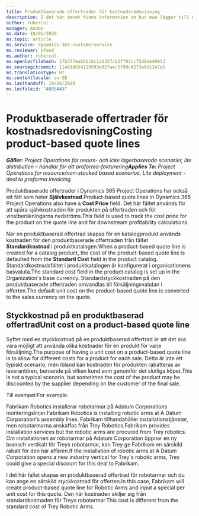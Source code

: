 ```yaml
---
title: Produktbaserade offertrader för kostnadsredovisning
description: I det här ämnet finns information om hur man lägger till en självkostnad på en produktbaserad offertrad.
author: ruhercul
manager: Annbe
ms.date: 10/01/2020
ms.topic: article
ms.service: dynamics-365-customerservice
ms.reviewer: kfend
ms.author: ruhercul
ms.openlocfilehash: 17b377eab5bcbc1a2327cb3ff87cc75d8de40953
ms.sourcegitcommit: 11a61db54119503e82faec5f99c4273e8d1247e5
ms.translationtype: HT
ms.contentlocale: sv-SE
ms.lasthandoff: 10/16/2020
ms.locfileid: "4085443"
---
```

# <a name="costing-product-based-quote-lines"></a><span data-ttu-id="b04d7-103">Produktbaserade offertrader för kostnadsredovisning</span><span class="sxs-lookup"><span data-stu-id="b04d7-103">Costing product-based quote lines</span></span>

<span data-ttu-id="b04d7-104">_**Gäller:** Project Operations för resurs- och icke lagerbaserade scenarier, lite distribution – handlar för att proforma-fakturering_</span><span class="sxs-lookup"><span data-stu-id="b04d7-104">_**Applies To:** Project Operations for resource/non-stocked based scenarios, Lite deployment - deal to proforma invoicing_</span></span>


<span data-ttu-id="b04d7-105">Produktbaserade offertrader i Dynamics 365 Project Operations har också ett fält som heter **Självkostnad**.</span><span class="sxs-lookup"><span data-stu-id="b04d7-105">Product-based quote lines in Dynamics 365 Project Operations also have a **Cost Price** field.</span></span> <span data-ttu-id="b04d7-106">Det här fältet används för att spåra självkostnaden för produkten på offertraden och för vinstberäkningarna nedströms.</span><span class="sxs-lookup"><span data-stu-id="b04d7-106">This field is used to track the cost price for the product on the quote line and for downstream profitability calculations.</span></span>

<span data-ttu-id="b04d7-107">När en produktbaserad offertrad skapas för en katalogprodukt används kostnaden för den produktbaserade offertraden från fältet **Standardkostnad** i produktkatalogen.</span><span class="sxs-lookup"><span data-stu-id="b04d7-107">When a product-based quote line is created for a catalog product, the cost of the product-based quote line is defaulted from the **Standard Cost** field in the product catalog.</span></span> <span data-ttu-id="b04d7-108">Standardkostnadsfältet i produktkatalogen är konfigurerat i organisationens basvaluta.</span><span class="sxs-lookup"><span data-stu-id="b04d7-108">The standard cost field in the product catalog is set up in the Organization's base currency.</span></span> <span data-ttu-id="b04d7-109">Standardstyckkostnaden på den produktbaserade offertraden omvandlas till försäljningsvalutan i offerten.</span><span class="sxs-lookup"><span data-stu-id="b04d7-109">The default unit cost on the product-based quote line is converted to the sales currency on the quote.</span></span>

## <a name="unit-cost-on-a-product-based-quote-line"></a><span data-ttu-id="b04d7-110">Styckkostnad på en produktbaserad offertrad</span><span class="sxs-lookup"><span data-stu-id="b04d7-110">Unit cost on a product-based quote line</span></span>

<span data-ttu-id="b04d7-111">Syftet med en styckkostnad på en produktbaserad offertrad är att det ska vara möjligt att använda olika kostnader för en produkt för varje försäljning.</span><span class="sxs-lookup"><span data-stu-id="b04d7-111">The purpose of having a unit cost on a product-based quote line is to allow for different costs for a product for each sale.</span></span> <span data-ttu-id="b04d7-112">Detta är inte ett typiskt scenario, men ibland kan kostnaden för produkten rabatteras av leverantören, beroende på vilken kund som genomför det slutliga köpet.</span><span class="sxs-lookup"><span data-stu-id="b04d7-112">This is not a typical scenario, but sometimes the cost of the product may be discounted by the supplier depending on the customer of the final sale.</span></span>

<span data-ttu-id="b04d7-113">Till exempel:</span><span class="sxs-lookup"><span data-stu-id="b04d7-113">For example:</span></span>

<span data-ttu-id="b04d7-114">Fabrikam Robotics installerar robotarmar på Adatum Corporations monteringslinjer.</span><span class="sxs-lookup"><span data-stu-id="b04d7-114">Fabrikam Robotics is installing robotic arms at A Datum Corporation's assembly lines.</span></span> <span data-ttu-id="b04d7-115">Fabrikam tillhandahåller installationstjänster, men robotarmarna anskaffas från Trey Robotics.</span><span class="sxs-lookup"><span data-stu-id="b04d7-115">Fabrikam provides installation services but the robotic arms are procured from Trey robotics.</span></span> <span data-ttu-id="b04d7-116">Om installationen av robotarmar på Adatum Corporation öppnar en ny bransch vertikalt för Treys robotarmar, kan Trey ge Fabrikam en särskild rabatt för den här affären.</span><span class="sxs-lookup"><span data-stu-id="b04d7-116">If the installation of robotic arms at A Datum Corporation opens a new industry vertical for Trey's robotic arms, Trey could give a special discount for this deal to Fabrikam.</span></span>

<span data-ttu-id="b04d7-117">I det här fallet skapas en produktbaserad offertrad för robotarmar och du kan ange en särskild styckkostnad för offerten.</span><span class="sxs-lookup"><span data-stu-id="b04d7-117">In this case, Fabrikam will create product-based quote line for Robotic Arms and input a special per unit cost for this quote.</span></span> <span data-ttu-id="b04d7-118">Den här kostnaden skiljer sig från standardkostnaden för Treys robotarmar.</span><span class="sxs-lookup"><span data-stu-id="b04d7-118">This cost is different from the standard cost of Trey Robotic Arms.</span></span>
